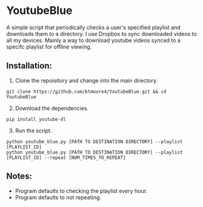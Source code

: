 # YoutubeBlue

A simple script that periodically checks a user's specified playlist and downloads them to a directory. 
I use Dropbox to sync downloaded videos to all my devices. 
Mainly a way to download youtube videos synced to a specifc playlist for offline viewing. 

## Installation: 
1. Clone the repoisitory and change into the main directory. 
```
git clone https://github.com/btmoore4/YoutubeBlue.git && cd YoutubeBlue
```
2. Download the dependencies.
```
pip install youtube-dl
```
3. Run the script. 
```
python youtube_blue.py [PATH TO DESTINATION DIRECTORY] --playlist [PLAYLIST_ID]
python youtube_blue.py [PATH TO DESTINATION DIRECTORY] --playlist [PLAYLIST_ID] --repeat [NUM_TIMES_TO_REPEAT]
```

## Notes: 
  * Program defaults to checking the playlist every hour.
  * Program defaults to not repeating.
